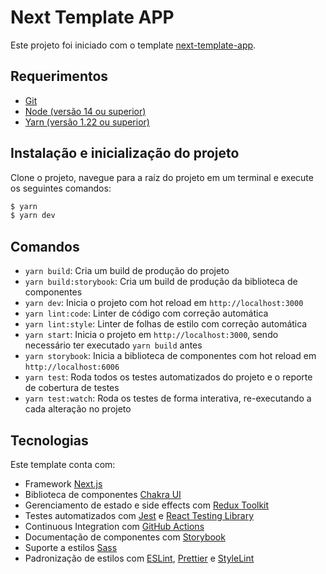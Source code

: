 # Next Template APP

Este projeto foi iniciado com o template [next-template-app](https://github.com/tisoap/next-template-app).

## Requerimentos

- [Git](https://git-scm.com/)
- [Node (versão 14 ou superior)](https://nodejs.org/en/)
- [Yarn (versão 1.22 ou superior)](https://yarnpkg.com/lang/en/)

## Instalação e inicialização do projeto

Clone o projeto, navegue para a raíz do projeto em um terminal e execute os seguintes comandos:

```bash
$ yarn
$ yarn dev
```

## Comandos

- `yarn build`: Cria um build de produção do projeto
- `yarn build:storybook`: Cria um build de produção da biblioteca de componentes
- `yarn dev`: Inicia o projeto com hot reload em `http://localhost:3000`
- `yarn lint:code`: Linter de código com correção automática
- `yarn lint:style`: Linter de folhas de estilo com correção automática
- `yarn start`: Inicia o projeto em `http://localhost:3000`, sendo necessário ter executado `yarn build` antes
- `yarn storybook`: Inicia a biblioteca de componentes com hot reload em `http://localhost:6006`
- `yarn test`: Roda todos os testes automatizados do projeto e o reporte de cobertura de testes
- `yarn test:watch`: Roda os testes de forma interativa, re-executando a cada alteração no projeto

## Tecnologias

Este template conta com:

- Framework [Next.js](https://nextjs.org/)
- Biblioteca de componentes [Chakra UI](https://chakra-ui.com/)
- Gerenciamento de estado e side effects com [Redux Toolkit](https://redux-toolkit.js.org/)
- Testes automatizados com [Jest](https://jestjs.io/) e [React Testing Library](https://testing-library.com/docs/react-testing-library/intro/)
- Continuous Integration com [GitHub Actions](https://github.com/features/actions)
- Documentação de componentes com [Storybook](https://storybook.js.org/)
- Suporte a estilos [Sass](https://sass-lang.com/)
- Padronização de estilos com [ESLint](https://eslint.org/), [Prettier](https://prettier.io/) e [StyleLint](https://stylelint.io/)

